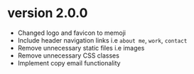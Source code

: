 # version 2.0.0
- Changed logo and favicon to memoji
- Include header navigation links i.e `about me`, `work`, `contact`
- Remove unnecessary static files i.e images
- Remove unnecessary CSS classes
- Implement copy email functionality